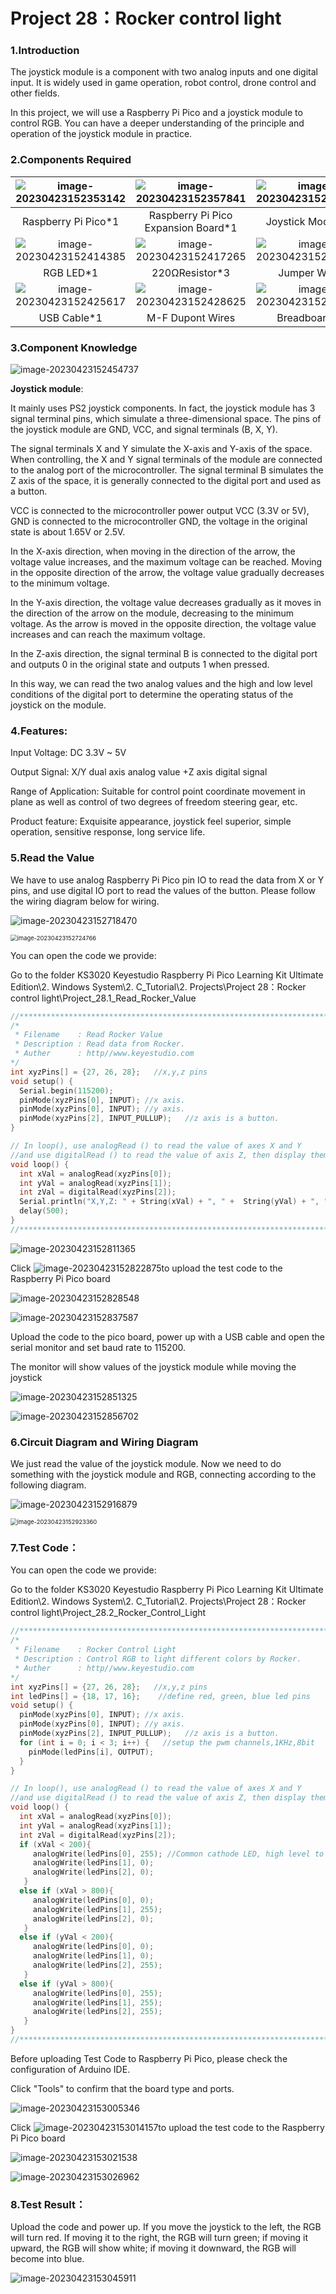 # Project 28：Rocker control light

### 1.**Introduction**

The joystick module is a component with two analog inputs and one digital input. It is widely used in game operation, robot control, drone control and other fields. 

In this project, we will use a Raspberry Pi Pico and a joystick module to control RGB. You can have a deeper understanding of the principle and operation of the joystick module in practice.



### 2.**Components Required**

| ![image-20230423152353142](media/image-20230423152353142.png) | ![image-20230423152357841](media/image-20230423152357841.png) | ![image-20230423152401698](media/image-20230423152401698.png) |
| :----------------------------------------------------------: | :----------------------------------------------------------: | :----------------------------------------------------------: |
|                     Raspberry Pi Pico*1                      |             Raspberry Pi Pico Expansion Board*1              |                      Joystick Module*1                       |
| ![image-20230423152414385](media/image-20230423152414385.png) | ![image-20230423152417265](media/image-20230423152417265.png) | ![image-20230423152420097](media/image-20230423152420097.png) |
|                          RGB LED*1                           |                        220ΩResistor*3                        |                         Jumper Wires                         |
| ![image-20230423152425617](media/image-20230423152425617.png) | ![image-20230423152428625](media/image-20230423152428625.png) | ![image-20230423152431681](media/image-20230423152431681.png) |
|                         USB Cable*1                          |                       M-F Dupont Wires                       |                         Breadboard*1                         |



### 3.**Component Knowledge**

![image-20230423152454737](media/image-20230423152454737.png)

**Joystick module**: 

It mainly uses PS2 joystick components. In fact, the joystick module has 3 signal terminal pins, which simulate a three-dimensional space. The pins of the joystick module are GND, VCC, and signal terminals (B, X, Y). 

The signal terminals X and Y simulate the X-axis and Y-axis of the space. When controlling, the X and Y signal terminals of the module are connected to the analog port of the microcontroller. The signal terminal B simulates the Z axis of the space, it is generally connected to the digital port and used as a button.

VCC is connected to the microcontroller power output VCC (3.3V or 5V), GND is connected to the microcontroller GND, the voltage in the original state is about 1.65V or 2.5V. 

In the X-axis direction, when moving in the direction of the arrow, the voltage value increases, and the maximum voltage can be reached. Moving in the opposite direction of the arrow, the voltage value gradually decreases to the minimum voltage. 

In the Y-axis direction, the voltage value decreases gradually as it moves in the direction of the arrow on the module, decreasing to the minimum voltage. As the arrow is moved in the opposite direction, the voltage value increases and can reach the maximum voltage. 

In the Z-axis direction, the signal terminal B is connected to the digital port and outputs 0 in the original state and outputs 1 when pressed. 

In this way, we can read the two analog values and the high and low level conditions of the digital port to determine the operating status of the joystick on the module.



### 4.**Features:**

Input Voltage: DC 3.3V ~ 5V

Output Signal: X/Y dual axis analog value +Z axis digital signal

Range of Application: Suitable for control point coordinate movement in plane as well as control of two degrees of freedom steering gear, etc.  

Product feature: Exquisite appearance, joystick feel superior, simple operation, sensitive response, long service life.  



### 5.**Read the Value**

We have to use analog Raspberry Pi Pico pin IO to read the data from X or Y pins, and use digital IO port to read the values of the button. Please follow the wiring diagram below for wiring.

![image-20230423152718470](media/image-20230423152718470.png)

<img src="media/image-20230423152724766.png" alt="image-20230423152724766" style="zoom:67%;" />

You can open the code we provide:

Go to the folder KS3020 Keyestudio Raspberry Pi Pico Learning Kit Ultimate Edition\2. Windows  System\2. C_Tutorial\2. Projects\Project 28：Rocker control light\Project_28.1_Read_Rocker_Value

```c
//**********************************************************************************
/*  
 * Filename    : Read Rocker Value
 * Description : Read data from Rocker.
 * Auther      : http//www.keyestudio.com
*/
int xyzPins[] = {27, 26, 28};   //x,y,z pins
void setup() {
  Serial.begin(115200);
  pinMode(xyzPins[0], INPUT); //x axis. 
  pinMode(xyzPins[0], INPUT); //y axis. 
  pinMode(xyzPins[2], INPUT_PULLUP);   //z axis is a button.
}

// In loop(), use analogRead () to read the value of axes X and Y 
//and use digitalRead () to read the value of axis Z, then display them.
void loop() {
  int xVal = analogRead(xyzPins[0]);
  int yVal = analogRead(xyzPins[1]);
  int zVal = digitalRead(xyzPins[2]);
  Serial.println("X,Y,Z: " + String(xVal) + ", " +  String(yVal) + ", " + String(zVal));
  delay(500);
}
//**********************************************************************************
```


![image-20230423152811365](media/image-20230423152811365.png)

Click ![image-20230423152822875](media/image-20230423152822875.png)to upload the test code to the Raspberry Pi Pico board

![image-20230423152828548](media/image-20230423152828548.png)

![image-20230423152837587](media/image-20230423152837587.png)

Upload the code to the pico board, power up with a USB cable and open the serial monitor and set baud rate to 115200.

The monitor will show values of the joystick module while moving the joystick

![image-20230423152851325](media/image-20230423152851325.png)

![image-20230423152856702](media/image-20230423152856702.png)

### 6.**Circuit Diagram and Wiring Diagram**

We just read the value of the joystick module. Now we need to do something with the joystick module and RGB, connecting according to the following diagram.

![image-20230423152916879](media/image-20230423152916879.png)

<img src="media/image-20230423152923360.png" alt="image-20230423152923360" style="zoom:67%;" />

### 7.**Test Code：**

You can open the code we provide:

Go to the folder KS3020 Keyestudio Raspberry Pi Pico Learning Kit Ultimate Edition\2. Windows  System\2. C_Tutorial\2. Projects\Project 28：Rocker control light\Project_28.2_Rocker_Control_Light

```c
//**********************************************************************************
/*  
 * Filename    : Rocker Control Light
 * Description : Control RGB to light different colors by Rocker.
 * Auther      : http//www.keyestudio.com
*/
int xyzPins[] = {27, 26, 28};   //x,y,z pins
int ledPins[] = {18, 17, 16};    //define red, green, blue led pins
void setup() {
  pinMode(xyzPins[0], INPUT); //x axis. 
  pinMode(xyzPins[0], INPUT); //y axis. 
  pinMode(xyzPins[2], INPUT_PULLUP);   //z axis is a button.
  for (int i = 0; i < 3; i++) {   //setup the pwm channels,1KHz,8bit
    pinMode(ledPins[i], OUTPUT);
  }
}

// In loop(), use analogRead () to read the value of axes X and Y 
//and use digitalRead () to read the value of axis Z, then display them.
void loop() {
  int xVal = analogRead(xyzPins[0]);
  int yVal = analogRead(xyzPins[1]);
  int zVal = digitalRead(xyzPins[2]);
  if (xVal < 200){
     analogWrite(ledPins[0], 255); //Common cathode LED, high level to turn on the led.
     analogWrite(ledPins[1], 0);
     analogWrite(ledPins[2], 0);
   }
  else if (xVal > 800){
     analogWrite(ledPins[0], 0); 
     analogWrite(ledPins[1], 255);
     analogWrite(ledPins[2], 0);
   }
  else if (yVal < 200){
     analogWrite(ledPins[0], 0); 
     analogWrite(ledPins[1], 0);
     analogWrite(ledPins[2], 255);
   }
  else if (yVal > 800){
     analogWrite(ledPins[0], 255); 
     analogWrite(ledPins[1], 255);
     analogWrite(ledPins[2], 255);
   }
}
//**********************************************************************************
```


Before uploading Test Code to Raspberry Pi Pico, please check the configuration of Arduino IDE.

Click "Tools" to confirm that the board type and ports.

![image-20230423153005346](media/image-20230423153005346.png)

Click ![image-20230423153014157](media/image-20230423153014157.png)to upload the test code to the Raspberry Pi Pico board

![image-20230423153021538](media/image-20230423153021538.png)

![image-20230423153026962](media/image-20230423153026962.png)

### 8.**Test Result：**

Upload the code and power up. If you move the joystick to the left, the RGB will turn red. If moving it to the right, the RGB will turn green; if moving it upward, the RGB will show white; if moving it downward, the RGB will become into blue.

![image-20230423153045911](media/image-20230423153045911.png)



